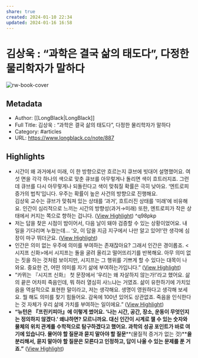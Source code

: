 ```yaml
---
share: true
created: 2024-01-10 22:34
updated: 2024-01-16 16:58
---
```


# 김상욱 : “과학은 결국 삶의 태도다”, 다정한 물리학자가 말하다

![rw-book-cover](https://readwise-assets.s3.amazonaws.com/media/uploaded_book_covers/profile_605690/1700035745a01fcd5ea62a721bc8db7535a26ed21b.png)

## Metadata
- Author: [[LongBlack|LongBlack]]
- Full Title: 김상욱 : “과학은 결국 삶의 태도다”, 다정한 물리학자가 말하다
- Category: #articles
- URL: https://www.longblack.co/note/887

## Highlights
- 시간이 왜 과거에서 미래, 이 한 방향으로만 흐르는지 큐브에 빗대어 설명했어요. 여섯 면을 각각 하나의 색으로 맞춘 큐브를 아무렇게나 돌리면 색이 흐트러지죠. 그런데 큐브를 다시 아무렇게나 되돌린다고 색이 맞춰질 확률은 극히 낮아요. ‘엔트로피 증가의 법칙’입니다. 우주는 확률이 높은 사건의 방향으로 진행해요.  
  김상욱 교수는 큐브가 맞춰져 있는 상태를 ‘과거’, 흐트러진 상태를 ‘미래’에 비유해요. 인간이 심리적으로 느끼는 시간의 방향성(과거→미래) 또한, 엔트로피가 작은 상태에서 커지는 쪽으로 향하는 겁니다. ([View Highlight](https://read.readwise.io/read/01hfze8fbvhv275q9eg0ebdn2t)) ^q98pkp
- 저는 답을 찾은 시점이 밤이어서, 다음 날이 돼야 검증할 수 있는 상황이었어요. 내일을 기다리며 누웠는데… ‘오, 이 답을 지금 지구에서 나만 알고 있어!’란 생각에 심장이 마구 뛰더군요. ([View Highlight](https://read.readwise.io/read/01hfze969bmbk5zsthmakjb1dt))
- 인간은 의미 없는 우주에 의미를 부여하는 존재잖아요? 그래서 인간은 경이롭죠. <시지프 신화>에서 시지프는 돌을 굴려 올리고 떨어뜨리기를 반복해요. 아무 의미 없는 짓을 하는 것처럼 보이지만, 시지프는 그 행위를 기쁘게 할 수 있다는 대목이 나와요. 중요한 건, 어떤 의미를 자기 삶에 부여하는가입니다.” ([View Highlight](https://read.readwise.io/read/01hfzdqeme2g23ng4b0edb9kv1))
- “카뮈는 『시지프 신화』 첫 문장에서 ‘우리는 왜 자살하지 않는가!’라고 했어요. 삶의 끝은 어차피 죽음인데, 뭐 하러 열심히 사느냐는 거였죠. 삶이 유한하기에 가치있음을 역설적으로 표현한 말이라고, 저는 생각해요. 생명이 영원하다고 생각해 보세요. 뭘 해도 의미를 찾기 힘들어요. 감옥에 100년 있어도 상관없죠. 죽음을 인식한다는 것 자체가 우리 삶에 가치를 부여하는 일이에요.” ([View Highlight](https://read.readwise.io/read/01hfzdrt31rnzn42jc3qc9xw7x))
- **“뉴턴은 『프린키피아』에 이렇게 썼어요. ‘나는 시간, 공간, 장소, 운동이 무엇인지는 정의하지 않겠다.’ 왜냐하면? 모르니까요. 대신 인간이 시계로 잴 수 있는 숫자와 물체의 위치 관계를 수학적으로 탐구하겠다고 했어요. 과학의 성공 포인트가 바로 여기에 있습니다. 물어야 할 질문과 묻지 말아야 할 질문****(물질적 증거가 없는 것)****을 분리해서, 묻지 말아야 할 질문은 모른다고 인정하고, 답이 나올 수 있는 문제를 푼 거죠.”** ([View Highlight](https://read.readwise.io/read/01hfzdt3gkrs6a5yxpxw82g6jy))
